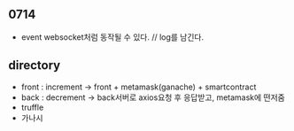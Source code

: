 ## 0714

- event
  websocket처럼 동작될 수 있다. // log를 남긴다.

## directory

- front : increment -> front + metamask(ganache) + smartcontract
- back : decrement -> back서버로 axios요청 후 응답받고, metamask에 떤저줌
- truffle
- 가나시

